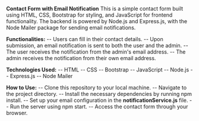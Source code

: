  ******Contact Form with Email Notification******
 This is a simple contact form built using HTML, CSS, Bootstrap for styling, and JavaScript for frontend functionality. 
 The backend is powered by Node.js and Express.js, with the Node Mailer package for sending email notifications.

 **Functionalities:**
-- Users can fill in their contact details.
-- Upon submission, an email notification is sent to both the user and the admin.
-- The user receives the notification from the admin's email address.
-- The admin receives the notification from their own email address.

**Technologies Used:**
-- HTML
-- CSS
-- Bootstrap
-- JavaScript
-- Node.js
-- Express.js
-- Node Mailer

**How to Use:**
-- Clone this repository to your local machine.
-- Navigate to the project directory.
-- Install the necessary dependencies by running npm install.
-- Set up your email configuration in the **notificationService.js** file.
-- Run the server using npm start.
-- Access the contact form through your browser.
